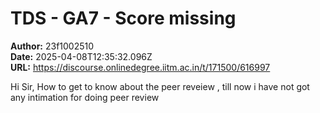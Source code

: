 # TDS - GA7 - Score missing

**Author:** 23f1002510  
**Date:** 2025-04-08T12:35:32.096Z  
**URL:** https://discourse.onlinedegree.iitm.ac.in/t/171500/616997

Hi Sir, How to get to know about the peer reveiew , till now i have not got any intimation for doing peer review
